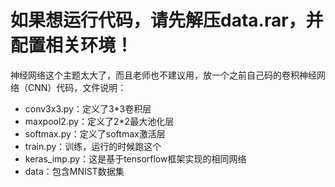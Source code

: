 # 如果想运行代码，请先解压data.rar，并配置相关环境！
神经网络这个主题太大了，而且老师也不建议用，放一个之前自己码的卷积神经网络（CNN）代码，文件说明：
- conv3x3.py：定义了3*3卷积层
- maxpool2.py：定义了2*2最大池化层
- softmax.py：定义了softmax激活层
- train.py：训练，运行的时候跑这个
- keras_imp.py：这是基于tensorflow框架实现的相同网络
- data：包含MNIST数据集